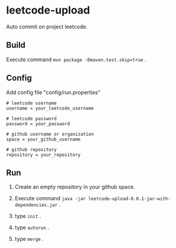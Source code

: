 # leetcode-upload

Auto commit on project leetcode.

## Build

Execute command `mvn package -Dmaven.test.skip=true` .

## Config

Add config file "config/run.properties"

```properties
# leetcode username
username = your_leetcode_username

# leetcode password
password = your_password

# github username or organization
space = your_github_username

# github repository
repository = your_repository
```

## Run

1. Create an empty repository in your github space.

1. Execute command `java -jar leetcode-upload-0.0.1-jar-with-dependencies.jar` .

1. type `init` .

1. type `autorun` .

1. type `merge` .
